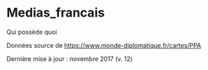 # Medias_francais
Qui possède quoi


Données source de https://www.monde-diplomatique.fr/cartes/PPA

Dernière mise à jour : novembre 2017 (v. 12)
